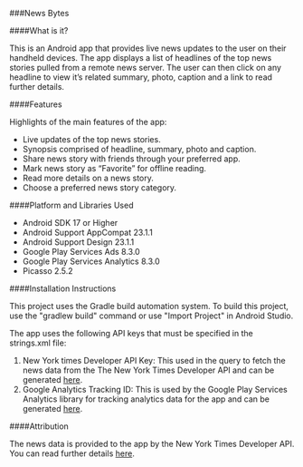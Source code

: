 ###News Bytes


####What is it?

This is an Android app that provides live news updates to the user on their 
handheld devices. The app displays a list of headlines of the top news stories 
pulled from a remote news server. The user can then click on any headline to 
view it’s related summary, photo, caption and a link to read further details.


####Features

Highlights of the main features of the app:

- Live updates of the top news stories.
- Synopsis comprised of headline, summary, photo and caption.
- Share news story with friends through your preferred app.
- Mark news story as “Favorite” for offline reading.
- Read more details on a news story.
- Choose a preferred news story category. 


####Platform and Libraries Used

- Android SDK 17 or Higher
- Android Support AppCompat 23.1.1
- Android Support Design 23.1.1
- Google Play Services Ads 8.3.0
- Google Play Services Analytics 8.3.0
- Picasso 2.5.2


####Installation Instructions

This project uses the Gradle build automation system. To build this project, 
use the "gradlew build" command or use "Import Project" in Android Studio.

The app uses the following API keys that must be specified in the strings.xml
file:
1. New York times Developer API Key: This used in the query to fetch the news
data from the The New York Times Developer API and can be generated 
[here](http://developer.nytimes.com/apps/register).
2. Google Analytics Tracking ID: This is used by the Google Play Services 
Analytics library for tracking analytics data for the app and can be generated 
[here](https://www.google.co.in/analytics).


####Attribution

The news data is provided to the app by the New York Times Developer API. You 
can read further details [here](http://developer.nytimes.com).